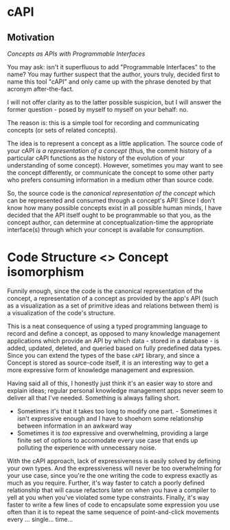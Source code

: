 # cAPI

## Motivation

*Concepts as APIs with Programmable Interfaces*

You may ask: isn't it superfluous to add "Programmable Interfaces" to the name? You may further suspect that the author, yours truly, decided first to name this tool "cAPI" and only came up with the phrase denoted by that acronym after-the-fact.

I will not offer clarity as to the latter possible suspicion, but I will answer the former question - posed by myself to myself on your behalf: no.

The reason is: this is a simple tool for recording and communicating concepts (or sets of related concepts).

The idea is to represent a concept as a little application. The source code of your cAPI *is a representation of a concept*  (thus, the commit history of a particular cAPI functions as the history of the evolution of your understanding of some concept). However, sometimes you may want to see the concept differently, or communicate the concept to some other party who prefers consuming information in a medium other than source code.

So, the source code is the *canonical representation of the concept* which can be represented and consumed through a concept's API! Since I don't know how many possible concepts exist in all possible human minds, I have decided that the API itself ought to be programmable so that you, as the concept author, can determine at conceptualization-time the appropriate interface(s) through which your concept is available for consumption.   

# Code Structure <> Concept isomorphism
Funnily enough, since the code is the canonical representation of the concept, a representation of a concept as provided by the app's API (such as a visualization as a set of primitive ideas and relations between them) is a visualization of the code's structure. 

This is a neat consequence of using a typed programming language to record and define a concept, as opposed to many knowledge management applications which provide an API by which data - stored in a database - is added, updated, deleted, and queried based on fully predefined data types. Since you can extend the types of the base `cAPI` library, and since a Concept is stored as source-code itself, it is an interesting way to get a more expressive form of knowledge management and expression.

Having said all of this, I honestly just think it's an easier way to store and explain ideas; regular personal knowledge management apps never seem to deliver all that I've needed. Something is always falling short. 
- Sometimes it's that it takes too long to modify one part. - Sometimes it isn't expressive enough and I have to shoehorn some relationship between information in an awkward way
- Sometimes it is *too* expressive and overwhelming, providing a large finite set of options to accomodate every use case that ends up polluting the experience with unnecessary noise.

With the cAPI approach, lack of expressiveness is easily solved by defining your own types. And the expressiveness will never be too overwhelming for your use case, since you're the one writing the code to express exactly as much as you require. Further, it's way faster to catch a poorly defined relationship that will cause refactors later on when you have a compiler to yell at you when you've violated some type constraints. Finally, it's way faster to write a few lines of code to encapsulate some expression you use often than it is to repeat the same sequence of point-and-click movements every ... single... time...

